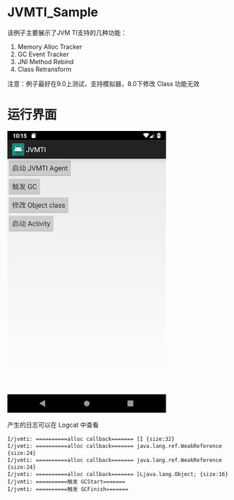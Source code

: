 # JVMTI_Sample

该例子主要展示了JVM TI支持的几种功能：

1. Memory Alloc Tracker
2. GC Event Tracker
3. JNI Method Rebind
4. Class Retransform

注意：例子最好在9.0上测试，支持模拟器，8.0下修改 Class 功能无效

运行界面
======

![](Screenshot.png)

产生的日志可以在 Logcat 中查看

```
I/jvmti: ==========alloc callback======= [I {size:32}
I/jvmti: ==========alloc callback======= java.lang.ref.WeakReference {size:24}
I/jvmti: ==========alloc callback======= java.lang.ref.WeakReference {size:24}
I/jvmti: ==========alloc callback======= [Ljava.lang.Object; {size:16}
I/jvmti: ==========触发 GCStart=======
I/jvmti: ==========触发 GCFinish=======
```
